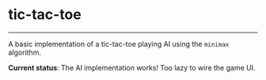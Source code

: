 # tic-tac-toe

*****

A basic implementation of a tic-tac-toe playing AI using the `minimax` algorithm.

**Current status**: The AI implementation works! Too lazy to wire the game UI.
